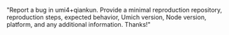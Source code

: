 "Report a bug in umi4+qiankun. Provide a minimal reproduction repository, reproduction steps, expected behavior, Umich version, Node version, platform, and any additional information. Thanks!"
